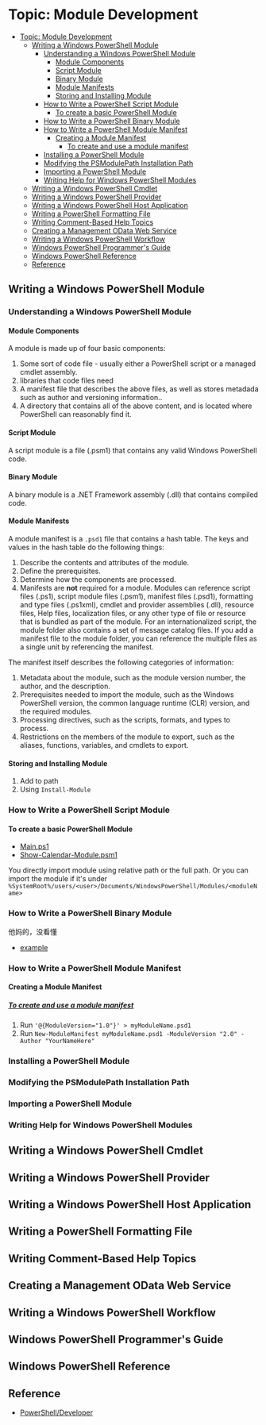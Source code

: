 # Topic: Module Development

- [Topic: Module Development](#topic-module-development)
  - [Writing a Windows PowerShell Module](#writing-a-windows-powershell-module)
    - [Understanding a Windows PowerShell Module](#understanding-a-windows-powershell-module)
      - [Module Components](#module-components)
      - [Script Module](#script-module)
      - [Binary Module](#binary-module)
      - [Module Manifests](#module-manifests)
      - [Storing and Installing Module](#storing-and-installing-module)
    - [How to Write a PowerShell Script Module](#how-to-write-a-powershell-script-module)
      - [To create a basic PowerShell Module](#to-create-a-basic-powershell-module)
    - [How to Write a PowerShell Binary Module](#how-to-write-a-powershell-binary-module)
    - [How to Write a PowerShell Module Manifest](#how-to-write-a-powershell-module-manifest)
      - [Creating a Module Manifest](#creating-a-module-manifest)
        - [To create and use a module manifest](#to-create-and-use-a-module-manifest)
    - [Installing a PowerShell Module](#installing-a-powershell-module)
    - [Modifying the PSModulePath Installation Path](#modifying-the-psmodulepath-installation-path)
    - [Importing a PowerShell Module](#importing-a-powershell-module)
    - [Writing Help for Windows PowerShell Modules](#writing-help-for-windows-powershell-modules)
  - [Writing a Windows PowerShell Cmdlet](#writing-a-windows-powershell-cmdlet)
  - [Writing a Windows PowerShell Provider](#writing-a-windows-powershell-provider)
  - [Writing a Windows PowerShell Host Application](#writing-a-windows-powershell-host-application)
  - [Writing a PowerShell Formatting File](#writing-a-powershell-formatting-file)
  - [Writing Comment-Based Help Topics](#writing-comment-based-help-topics)
  - [Creating a Management OData Web Service](#creating-a-management-odata-web-service)
  - [Writing a Windows PowerShell Workflow](#writing-a-windows-powershell-workflow)
  - [Windows PowerShell Programmer's Guide](#windows-powershell-programmers-guide)
  - [Windows PowerShell Reference](#windows-powershell-reference)
  - [Reference](#reference)

## Writing a Windows PowerShell Module

### Understanding a Windows PowerShell Module

#### Module Components

A module is made up of four basic components:

1. Some sort of code file - usually either a PowerShell script or a managed cmdlet assembly.
1. libraries that code files need
1. A manifest file that describes the above files, as well as stores metadada such as author and versioning information..
1. A directory that contains all of the above content, and is located where PowerShell can reasonably find it.

#### Script Module

A script module is a file (.psm1) that contains any valid Windows PowerShell code.

#### Binary Module

A binary module is a .NET Framework assembly (.dll) that contains compiled code.

#### Module Manifests

A module manifest is a `.psd1` file that contains a hash table. The keys and values in the hash table do the following things:

1. Describe the contents and attributes of the module.
1. Define the prerequisites.
1. Determine how the components are processed.
1. Manifests are **not** required for a module. Modules can reference script files (.ps1), script module files (.psm1), manifest files (.psd1), formatting and type files (.ps1xml), cmdlet and provider assemblies (.dll), resource files, Help files, localization files, or any other type of file or resource that is bundled as part of the module. For an internationalized script, the module folder also contains a set of message catalog files. If you add a manifest file to the module folder, you can reference the multiple files as a single unit by referencing the manifest.

The manifest itself describes the following categories of information:

1. Metadata about the module, such as the module version number, the author, and the description.
1. Prerequisites needed to import the module, such as the Windows PowerShell version, the common language runtime (CLR) version, and the required modules.
1. Processing directives, such as the scripts, formats, and types to process.
1. Restrictions on the members of the module to export, such as the aliases, functions, variables, and cmdlets to export.

#### Storing and Installing Module

1. Add to path
2. Using `Install-Module`

### How to Write a PowerShell Script Module

#### To create a basic PowerShell Module

- [Main.ps1](../1-Writing-a-Windows-Powershell-Module/Main.ps1)
- [Show-Calendar-Module.psm1](../1-Writing-a-Windows-Powershell-Module/Show-Calendar-Module.psm1)

You directly import module using relative path or the full path. Or you can import the module if it's under `%SystemRoot%/users/<user>/Documents/WindowsPowerShell/Modules/<moduleName>`

### How to Write a PowerShell Binary Module

他妈的，没看懂

- [example](../2-How-to-Write-a-Powershell-Binary-Module/BinaryModuleExample/BinaryModuleExample/BinaryModuleExample.sln)

### How to Write a PowerShell Module Manifest

#### Creating a Module Manifest

##### [To create and use a module manifest](https://docs.microsoft.com/en-us/powershell/developer/module/how-to-write-a-powershell-module-manifest#to-create-and-use-a-module-manifest)

1. Run `'@{ModuleVersion="1.0"}' > myModuleName.psd1`
1. Run `New-ModuleManifest myModuleName.psd1 -ModuleVersion "2.0" -Author "YourNameHere"`

### Installing a PowerShell Module

### Modifying the PSModulePath Installation Path

### Importing a PowerShell Module

### Writing Help for Windows PowerShell Modules


## Writing a Windows PowerShell Cmdlet

## Writing a Windows PowerShell Provider

## Writing a Windows PowerShell Host Application

## Writing a PowerShell Formatting File

## Writing Comment-Based Help Topics

## Creating a Management OData Web Service

## Writing a Windows PowerShell Workflow

## Windows PowerShell Programmer's Guide

## Windows PowerShell Reference




## Reference

- [PowerShell/Developer](https://docs.microsoft.com/en-us/powershell/developer/module/understanding-a-windows-powershell-module)